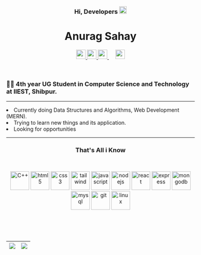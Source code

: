 <h3 align="center">Hi, Developers <img src=https://media.tenor.com/nebZyl8oN7IAAAAj/wave-hello.gif width="20" height="20" /> </h3>
<h1 align="center"> Anurag Sahay</h1>

<p align="center">
  
<a href="mailto:anuragtbg@gmail.com">
  <img src="https://img.shields.io/badge/Gmail-D14836?style=for-the-badge&logo=gmail&logoColor=white" height=25>
</a>
  
<a href="https://www.linkedin.com/in/anurag-sahay-7523bb220/">
  <img src="https://img.shields.io/badge/linkedin-%230077B5.svg?&style=for-the-badge&logo=linkedin&logoColor=white" height=25>
</a> 
  
<a target="_blank" href=https://codeforces.com/profile/anurag_5>
  <img src="https://badges.joonhyung.xyz/codeforces/anurag_5.svg" height="25" />
</a>
&emsp13;  &emsp13;
<a target="_blank" href=https://github.com/anuragsahay5>
  <img src="https://komarev.com/ghpvc/?username=anuragsahay5" height="25" alt="anuragsahay5"/>
</a>

</p>
<br>

### 👨‍🎓 4th year UG Student in **Computer Science and Technology** at **IIEST, Shibpur**.
<hr>
<li> Currently doing Data Structures and Algorithms, Web Development (MERN). </li>
<li> Trying to learn new things and its application. </li>
<li> Looking for opportunities </li>

<hr>
<h3 align="center">That's All i Know</h3>
<br>

<p align="center">
<img src=https://upload.wikimedia.org/wikipedia/commons/1/18/ISO_C%2B%2B_Logo.svg alt=C++ width="50" height="50"/>
<img src=https://upload.wikimedia.org/wikipedia/commons/6/61/HTML5_logo_and_wordmark.svg alt=html5 width="50" height="50"/>
<img src=https://upload.wikimedia.org/wikipedia/commons/d/d5/CSS3_logo_and_wordmark.svg alt=css3 width="50" height="50"/>
<img src=https://upload.wikimedia.org/wikipedia/commons/d/d5/Tailwind_CSS_Logo.svg alt=tailwind css width="50" height="50"/>
<img src=https://upload.wikimedia.org/wikipedia/commons/9/99/Unofficial_JavaScript_logo_2.svg alt=javascript width="50" height="50"/>
<img src=https://upload.wikimedia.org/wikipedia/commons/d/d9/Node.js_logo.svg alt=nodejs width="50" height="50"/>
 <img src=https://upload.wikimedia.org/wikipedia/commons/a/a7/React-icon.svg alt=react width="50" height="50"/>
 <img src="https://img.icons8.com/?size=512&id=kg46nzoJrmTR&format=png" alt=express width="50" height="50"/>
<img src=https://upload.wikimedia.org/wikipedia/commons/9/93/MongoDB_Logo.svg alt=mongodb width="50" height="50"/>
<img src=https://www.vectorlogo.zone/logos/mysql/mysql-icon.svg alt=mysql width="50" height="50"/>
<img src=https://upload.wikimedia.org/wikipedia/commons/3/3f/Git_icon.svg alt=git width="50" height="50"/>
<img src=https://upload.wikimedia.org/wikipedia/commons/3/35/Tux.svg alt=linux width="50" height="50"/>
</p>

<br><br><br>

|![](https://github-readme-stats.vercel.app/api?username=anuragsahay5&&show_icons=true&title_color=ffffff&icon_color=bb2acf&text_color=daf7dc&bg_color=151515)|![](https://github-readme-stats.vercel.app/api/top-langs/?username=anuragsahay5&layout=compact&theme=tokyonight&langs_count=10)|
|-|-|

<br>
<br>
